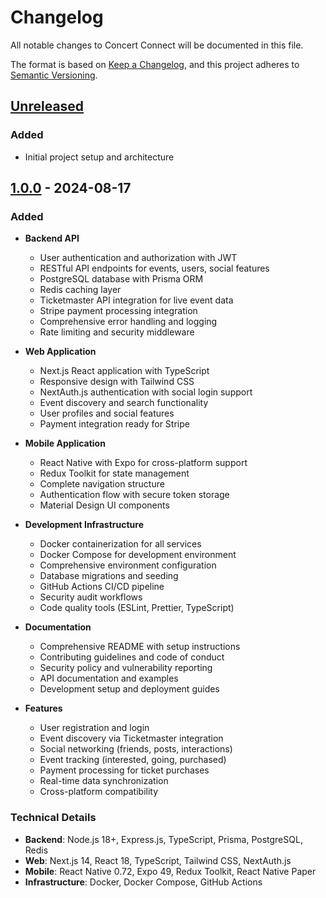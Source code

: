 # Changelog

All notable changes to Concert Connect will be documented in this file.

The format is based on [Keep a Changelog](https://keepachangelog.com/en/1.0.0/),
and this project adheres to [Semantic Versioning](https://semver.org/spec/v2.0.0.html).

## [Unreleased]

### Added
- Initial project setup and architecture

## [1.0.0] - 2024-08-17

### Added
- **Backend API**
  - User authentication and authorization with JWT
  - RESTful API endpoints for events, users, social features
  - PostgreSQL database with Prisma ORM
  - Redis caching layer
  - Ticketmaster API integration for live event data
  - Stripe payment processing integration
  - Comprehensive error handling and logging
  - Rate limiting and security middleware

- **Web Application**
  - Next.js React application with TypeScript
  - Responsive design with Tailwind CSS
  - NextAuth.js authentication with social login support
  - Event discovery and search functionality
  - User profiles and social features
  - Payment integration ready for Stripe

- **Mobile Application**
  - React Native with Expo for cross-platform support
  - Redux Toolkit for state management
  - Complete navigation structure
  - Authentication flow with secure token storage
  - Material Design UI components

- **Development Infrastructure**
  - Docker containerization for all services
  - Docker Compose for development environment
  - Comprehensive environment configuration
  - Database migrations and seeding
  - GitHub Actions CI/CD pipeline
  - Security audit workflows
  - Code quality tools (ESLint, Prettier, TypeScript)

- **Documentation**
  - Comprehensive README with setup instructions
  - Contributing guidelines and code of conduct
  - Security policy and vulnerability reporting
  - API documentation and examples
  - Development setup and deployment guides

- **Features**
  - User registration and login
  - Event discovery via Ticketmaster integration
  - Social networking (friends, posts, interactions)
  - Event tracking (interested, going, purchased)
  - Payment processing for ticket purchases
  - Real-time data synchronization
  - Cross-platform compatibility

### Technical Details
- **Backend**: Node.js 18+, Express.js, TypeScript, Prisma, PostgreSQL, Redis
- **Web**: Next.js 14, React 18, TypeScript, Tailwind CSS, NextAuth.js
- **Mobile**: React Native 0.72, Expo 49, Redux Toolkit, React Native Paper
- **Infrastructure**: Docker, Docker Compose, GitHub Actions

[Unreleased]: https://github.com/toddamerrill/ConcertConnect/compare/v1.0.0...HEAD
[1.0.0]: https://github.com/toddamerrill/ConcertConnect/releases/tag/v1.0.0